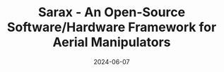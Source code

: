 ---
title: Sarax - An Open-Source Software/Hardware Framework for Aerial Manipulators

event: ICUAS 2024
event_url: https://uasconferences.com/2024_icuas/

location: Chania, Crete, Greece
# address:
#   street: 450 Serra Mall
#   city: Stanford
#   region: CA
#   postcode: '94305'
#   country: United States

# summary: 
# abstract: ''

# Talk start and end times.
#   End time can optionally be hidden by prefixing the line with `#`.
date: '2024-06-07'
# date_end: '2030-06-01'
all_day: true

# Schedule page publish date (NOT talk date).
publishDate: '2017-01-01T00:00:00Z'

authors: []
tags: []

# Is this a featured talk? (true/false)
featured: true

image:
#   caption: 'Image credit: [**Unsplash**](https://unsplash.com/photos/bzdhc5b3Bxs)'
  focal_point: Right
---
